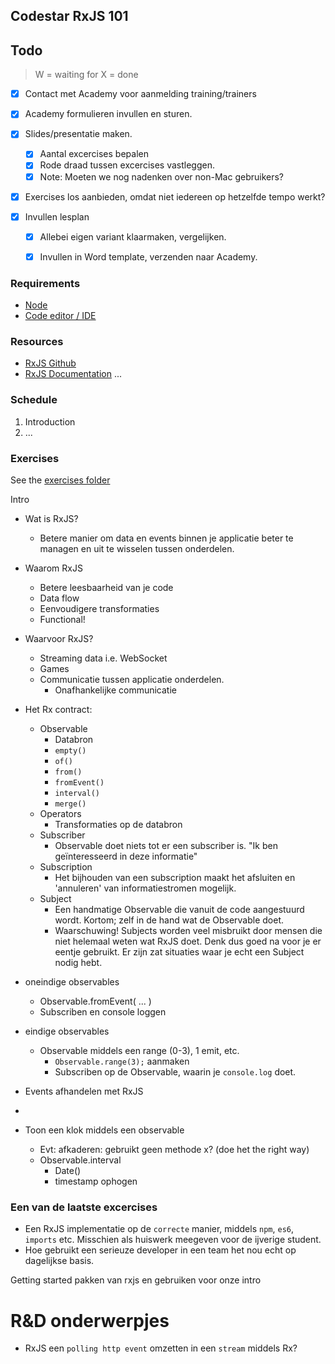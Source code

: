 ## Codestar RxJS 101

## Todo
> W = waiting for
> X = done

- [X] Contact met Academy voor aanmelding training/trainers
- [X] Academy formulieren invullen en sturen.
- [X] Slides/presentatie maken.
    - [X] Aantal excercises bepalen
    - [X] Rode draad tussen excercises vastleggen.
    - [X] Note: Moeten we nog nadenken over non-Mac gebruikers?

- [X] Exercises los aanbieden, omdat niet iedereen op hetzelfde tempo werkt?    

- [X] Invullen lesplan
    - [X] Allebei eigen variant klaarmaken, vergelijken.
    - [X] Invullen in Word template, verzenden naar Academy.


### Requirements
* [Node](https://nodejs.org/en/download/)
* [Code editor / IDE](https://code.visualstudio.com/Download)

### Resources
* [RxJS Github](https://github.com/reactivex/rxjs)
* [RxJS Documentation](http://reactivex.io/rxjs/)
...

### Schedule
1. Introduction
2. ...

### Exercises
See the [exercises folder](exercises/README.md)


Intro
- Wat is RxJS? 
    - Betere manier om data en events binnen je applicatie beter te managen en uit te wisselen tussen onderdelen.
- Waarom RxJS
    - Betere leesbaarheid van je code
    - Data flow
    - Eenvoudigere transformaties
    - Functional!
- Waarvoor RxJS?
    - Streaming data i.e. WebSocket
    - Games
    - Communicatie tussen applicatie onderdelen.
        - Onafhankelijke communicatie

- Het Rx contract:
    - Observable
        - Databron
        - `empty()`
        - `of()`
        - `from()`
        - `fromEvent()`
        - `interval()`
        - `merge()`
    - Operators
        - Transformaties op de databron
    - Subscriber
        - Observable doet niets tot er een subscriber is. "Ik ben geïnteresseerd in deze informatie"
    - Subscription
        - Het bijhouden van een subscription maakt het afsluiten en 'annuleren' van informatiestromen mogelijk.
    - Subject
        - Een handmatige Observable die vanuit de code aangestuurd wordt. Kortom; zelf in de hand wat de Observable doet.
        - Waarschuwing! Subjects worden veel misbruikt door mensen die niet helemaal weten wat RxJS doet. Denk dus goed na voor je er eentje gebruikt. Er zijn zat situaties waar je echt een Subject nodig hebt.

- oneindige observables
    - Observable.fromEvent( ... )
    - Subscriben en console loggen

- eindige observables
    - Observable middels een range (0-3), 1 emit, etc.
        - `Observable.range(3);` aanmaken
        - Subscriben op de Observable, waarin je `console.log` doet.

- Events afhandelen met RxJS

- 

- Toon een klok middels een observable
    - Evt: afkaderen: gebruikt geen methode x? (doe het the right way)
    - Observable.interval
        - Date()
        - timestamp ophogen

### Een van de laatste excercises
- Een RxJS implementatie op de `correcte` manier, middels `npm`, `es6`, `imports` etc. Misschien als huiswerk meegeven voor de ijverige student.
- Hoe gebruikt een serieuze developer in een team het nou echt op dagelijkse basis.

Getting started pakken van rxjs en gebruiken voor onze intro

# R&D onderwerpjes
- RxJS een `polling http event` omzetten in een `stream` middels Rx?
